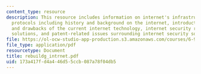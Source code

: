 ```yaml
---
content_type: resource
description: This resource includes information on internet's infrastructure and supporting
  protocols including history and background on the internet, introduction to vulnerability
  and drawbacks of the current internet technology, internet security risks and possible
  solutions, and patent-related issues surrounding internet security solutions.
file: https://ol-ocw-studio-app-production.s3.amazonaws.com/courses/6-901-inventions-and-patents-fall-2005/173a417fd4a446d55ccb087a78f04db5_rebuildg_intrnet.pdf
file_type: application/pdf
resourcetype: Document
title: rebuildg_intrnet.pdf
uid: 173a417f-d4a4-46d5-5ccb-087a78f04db5
---
```

